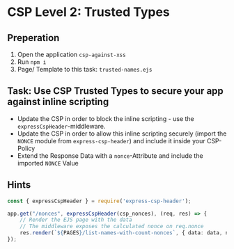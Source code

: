 # CSP Level 2: Trusted Types

## Preperation

1. Open the application `csp-against-xss`
2. Run `npm i`
3. Page/ Template to this task: `trusted-names.ejs`

## Task: Use CSP Trusted Types to secure your app against inline scripting

- Update the CSP in order to block the inline scripting - use the `expressCspHeader`-middleware.
- Update the CSP in order to allow this inline scripting securely (import the `NONCE` module from `express-csp-header`) and include it inside your CSP-Policy
- Extend the Response Data with a `nonce`-Attribute and include the imported `NONCE` Value

## Hints


```typescript
const { expressCspHeader } = require('express-csp-header');

app.get("/nonces", expressCspHeader(csp_nonces), (req, res) => {
    // Render the EJS page with the data
    // The middleware exposes the calculated nonce on req.nonce
    res.render(`${PAGES}/list-names-with-count-nonces`, { data: data, nonce: req.nonce });
});

```



